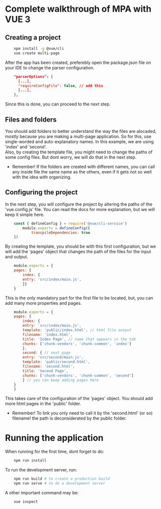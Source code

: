 # Complete walkthrough of MPA with VUE 3
## Creating a project
```bash
    npm install -g @vue/cli
    vue create multi-page
```
After the app has been created, preferebly open the package.json file on your IDE to change the parser configuration.
```json
    "parserOptions": {
      [...],
      "requireConfigFile": false, // add this
      [...],
    },
```
Since this is done, you can proceed to the next step.

## Files and folders
You should add folders to better understand the way the files are alocaded, mostly because you are making a multi-page application. So for this, use single-worded and auto-explanatory names. In this example, we are using 'index' and 'second'. <br>
Also, by creating the template file, you might need to change the paths of some config files. But dont worry, we will do that in the next step.
- Remember! If the folders are created with different names, you can call any inside file the same name as the others, even if it gets not so well with the idea with organizing.

## Configuring the project
In the next step, you will configure the project by altering the paths of the 'vue.config.js' file. You can read the docs for more explanation, but we will keep it simple here.

```javascript
    const { defineConfig } = require('@vue/cli-service')
        module.exports = defineConfig({
            transpileDependencies: true
    })
```
By creating the template, you should be with this first configuration, but we will add the 'pages' object that changes the path of the files for the input and output. 

```javascript
    module.exports = {
    pages: {
        index: {
        entry: 'src/index/main.js',
        }}
    }
```

This is the only mandatory part for the first file to be located, but, you can add many more properties and pages. 
```javascript
    module.exports = {
    pages: {
        index: {
        entry: 'src/index/main.js',
        template: 'public/index.html', // html file output
        filename: 'index.html', 
        title: 'Index Page', // name that appears in the tab
        chunks: ['chunk-vendors', 'chunk-common', 'index'] 
        },
        second: { // next page
        entry: 'src/second/main.js',
        template: 'public/second.html',
        filename: 'second.html',
        title: 'Second Page',
        chunks: ['chunk-vendors', 'chunk-common', 'second']
        } // you can keep adding pages here
    }
    }
```

This takes care of the configuration of the 'pages' object. You should add more html pages in the 'public' folder.
- Remember! To link you only need to call it by the 'second.html' (or so) filename! the path is deconsiderated by the public folder.

# Running the application
When running for the first time, dont forget to do:
```bash
    npm run install
```
To run the development server, run:

```bash
    npm run build # to create a production build
    npm run serve # to do a development server
```

A other important command may be:

```bash
    vue inspect 
```